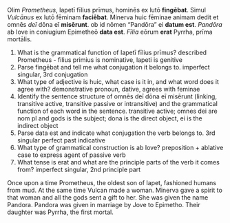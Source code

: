 Olim _Prometheus_, Iapetī fīlius prīmus, hominēs ex lutō **fingēbat**. Simul _Vulcānus_ ex lutō fēminam **faciēbat**. Minerva huic fēminae animam dedit et omnēs _deī_ dōna eī **misērunt**. ob id nōmen “Pandōra” ei **datum est**. _Pandōra_ ab Iove in coniugium Epimetheō **data est**. _Fīlia_ eōrum **erat** Pyrrha, prīma mortālis.


1. What is the grammatical function of Iapetī fīlius prīmus? described Prometheus - filius primius is nominative, lapeti is genitive 
2. Parse fingēbat and tell me what conjugation it belongs to. imperfect singular, 3rd conjugation
3. What type of adjective is huic, what case is it in, and what word does it agree with? demonstrative pronoun, dative, agrees with feminae 
4. Identify the sentence structure of omnēs deī dōna eī misērunt (linking, transitive active, transitive passive or intransitive) and the grammatical function of each word in the sentence. transitive active; omnes dei are nom pl and gods is the subject; dona is the direct object, ei is the indirect object 
5. Parse data est and indicate what conjugation the verb belongs to. 3rd singular perfect past indicative 
6. What type of grammatical construction is ab Iove? preposition + ablative case to express agent of passive verb
7. What tense is erat and what are the principle parts of the verb it comes from? imperfect singular, 2nd principle part

Once upon a time Prometheus, the oldest son of Iapet, fashioned humans from mud. At the same time Vulcan made a woman. Minerva gave a spirit to that woman and all the gods sent a gift to her. She was given the name Pandora. Pandora was given in marriage by Jove to Epimetho. Their daughter was Pyrrha, the first mortal. 
